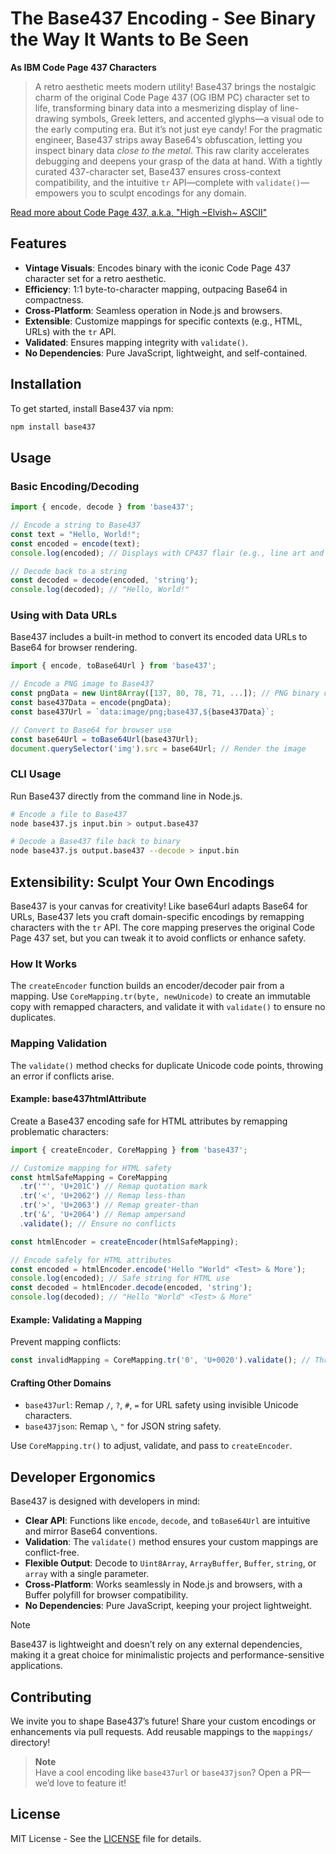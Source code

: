 # The Base437 Encoding - See Binary the Way It Wants to Be Seen

**As IBM Code Page 437 Characters**

> A retro aesthetic meets modern utility! Base437 brings the nostalgic charm of the original Code Page 437 (OG IBM PC) character set to life, transforming binary data into a mesmerizing display of line-drawing symbols, Greek letters, and accented glyphs—a visual ode to the early computing era. But it’s not just eye candy! For the pragmatic engineer, Base437 strips away Base64’s obfuscation, letting you inspect binary data *close to the metal*. This raw clarity accelerates debugging and deepens your grasp of the data at hand. With a tightly curated 437-character set, Base437 ensures cross-context compatibility, and the intuitive `tr` API—complete with `validate()`—empowers you to sculpt encodings for any domain.

[Read more about Code Page 437, a.k.a, "High ~Elvish~ ASCII"](https://en.wikipedia.org/wiki/Code_page_437)

## Features

- **Vintage Visuals**: Encodes binary with the iconic Code Page 437 character set for a retro aesthetic.
- **Efficiency**: 1:1 byte-to-character mapping, outpacing Base64 in compactness.
- **Cross-Platform**: Seamless operation in Node.js and browsers.
- **Extensible**: Customize mappings for specific contexts (e.g., HTML, URLs) with the `tr` API.
- **Validated**: Ensures mapping integrity with `validate()`.
- **No Dependencies**: Pure JavaScript, lightweight, and self-contained.

## Installation

To get started, install Base437 via npm:

```bash
npm install base437
```

## Usage

### Basic Encoding/Decoding

```javascript
import { encode, decode } from 'base437';

// Encode a string to Base437
const text = "Hello, World!";
const encoded = encode(text);
console.log(encoded); // Displays with CP437 flair (e.g., line art and symbols)

// Decode back to a string
const decoded = decode(encoded, 'string');
console.log(decoded); // "Hello, World!"
```

### Using with Data URLs

Base437 includes a built-in method to convert its encoded data URLs to Base64 for browser rendering.

```javascript
import { encode, toBase64Url } from 'base437';

// Encode a PNG image to Base437
const pngData = new Uint8Array([137, 80, 78, 71, ...]); // PNG binary data
const base437Data = encode(pngData);
const base437Url = `data:image/png;base437,${base437Data}`;

// Convert to Base64 for browser use
const base64Url = toBase64Url(base437Url);
document.querySelector('img').src = base64Url; // Render the image
```

### CLI Usage

Run Base437 directly from the command line in Node.js.

```bash
# Encode a file to Base437
node base437.js input.bin > output.base437

# Decode a Base437 file back to binary
node base437.js output.base437 --decode > input.bin
```

## Extensibility: Sculpt Your Own Encodings

Base437 is your canvas for creativity! Like base64url adapts Base64 for URLs, Base437 lets you craft domain-specific encodings by remapping characters with the `tr` API. The core mapping preserves the original Code Page 437 set, but you can tweak it to avoid conflicts or enhance safety.

### How It Works

The `createEncoder` function builds an encoder/decoder pair from a mapping. Use `CoreMapping.tr(byte, newUnicode)` to create an immutable copy with remapped characters, and validate it with `validate()` to ensure no duplicates.

### Mapping Validation

The `validate()` method checks for duplicate Unicode code points, throwing an error if conflicts arise.

#### Example: base437htmlAttribute

Create a Base437 encoding safe for HTML attributes by remapping problematic characters:

```javascript
import { createEncoder, CoreMapping } from 'base437';

// Customize mapping for HTML safety
const htmlSafeMapping = CoreMapping
  .tr('"', 'U+201C') // Remap quotation mark
  .tr('<', 'U+2062') // Remap less-than
  .tr('>', 'U+2063') // Remap greater-than
  .tr('&', 'U+2064') // Remap ampersand
  .validate(); // Ensure no conflicts

const htmlEncoder = createEncoder(htmlSafeMapping);

// Encode safely for HTML attributes
const encoded = htmlEncoder.encode('Hello "World" <Test> & More');
console.log(encoded); // Safe string for HTML use
const decoded = htmlEncoder.decode(encoded, 'string');
console.log(decoded); // "Hello "World" <Test> & More"
```

#### Example: Validating a Mapping

Prevent mapping conflicts:

```javascript
const invalidMapping = CoreMapping.tr('0', 'U+0020').validate(); // Throws: Duplicate Unicode code point found: U+0020
```

#### Crafting Other Domains

- `base437url`: Remap `/`, `?`, `#`, `=` for URL safety using invisible Unicode characters.
- `base437json`: Remap `\`, `"` for JSON string safety.

Use `CoreMapping.tr()` to adjust, validate, and pass to `createEncoder`.

## Developer Ergonomics

Base437 is designed with developers in mind:

- **Clear API**: Functions like `encode`, `decode`, and `toBase64Url` are intuitive and mirror Base64 conventions.
- **Validation**: The `validate()` method ensures your custom mappings are conflict-free.
- **Flexible Output**: Decode to `Uint8Array`, `ArrayBuffer`, `Buffer`, `string`, or `array` with a single parameter.
- **Cross-Platform**: Works seamlessly in Node.js and browsers, with a Buffer polyfill for browser compatibility.
- **No Dependencies**: Pure JavaScript, keeping your project lightweight.

>[!NOTE]  
Base437 is lightweight and doesn’t rely on any external dependencies, making it a great choice for minimalistic projects and performance-sensitive applications.

## Contributing

We invite you to shape Base437’s future! Share your custom encodings or enhancements via pull requests. Add reusable mappings to the `mappings/` directory!

> **Note**  
> Have a cool encoding like `base437url` or `base437json`? Open a PR—we’d love to feature it!

## License

MIT License - See the [LICENSE](LICENSE) file for details.

